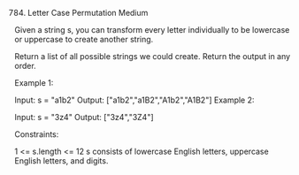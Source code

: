 784. Letter Case Permutation
Medium

Given a string s, you can transform every letter individually to be lowercase or uppercase to create another string.

Return a list of all possible strings we could create. Return the output in any order.

 

Example 1:

Input: s = "a1b2"
Output: ["a1b2","a1B2","A1b2","A1B2"]
Example 2:

Input: s = "3z4"
Output: ["3z4","3Z4"]
 

Constraints:

1 <= s.length <= 12
s consists of lowercase English letters, uppercase English letters, and digits.